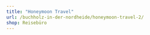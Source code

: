 ```yaml
---
title: "Honeymoon Travel"
url: /buchholz-in-der-nordheide/honeymoon-travel-2/
shop: Reisebüro
---
```

